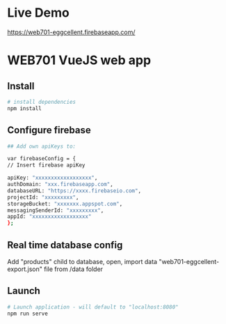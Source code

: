 # Live Demo
https://web701-eggcellent.firebaseapp.com/

# WEB701 VueJS web app 
## Install

``` bash
# install dependencies
npm install
```

## Configure firebase
``` bash 
## Add own apiKeys to:

var firebaseConfig = {
// Insert firebase apiKey

apiKey: "xxxxxxxxxxxxxxxxxx",
authDomain: "xxx.firebaseapp.com",
databaseURL: "https://xxxx.firebaseio.com",
projectId: "xxxxxxxxx",
storageBucket: "xxxxxxx.appspot.com",
messagingSenderId: "xxxxxxxxx",
appId: "xxxxxxxxxxxxxxxxxx"
};
```

## Real time database config
Add "products" child to database, open, import data "web701-eggcellent-export.json" file from /data folder

## Launch

``` bash
# Launch application - will default to "localhost:8080"
npm run serve
```